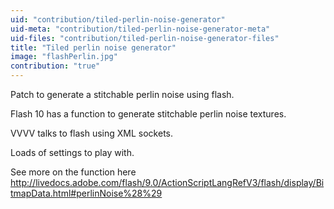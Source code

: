```yaml
---
uid: "contribution/tiled-perlin-noise-generator"
uid-meta: "contribution/tiled-perlin-noise-generator-meta"
uid-files: "contribution/tiled-perlin-noise-generator-files"
title: "Tiled perlin noise generator"
image: "flashPerlin.jpg"
contribution: "true"
---
```


Patch to generate a stitchable perlin noise using flash.

Flash 10 has a function to generate stitchable perlin noise textures.

VVVV talks to flash using XML sockets. 

Loads of settings to play with.

See more on the function here http://livedocs.adobe.com/flash/9.0/ActionScriptLangRefV3/flash/display/BitmapData.html#perlinNoise%28%29
